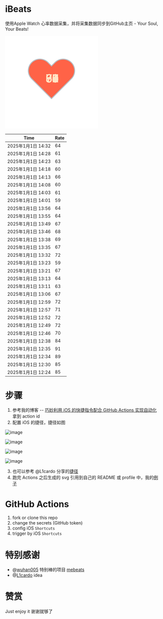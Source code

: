 # iBeats
使用Apple Watch 心率数据采集，并将采集数据同步到GitHub主页 - Your Soul, Your Beats!

![](./files/heart.svg)

<!--START_SECTION:my_heart_rate-->
| Time | Rate | 
 | ---- | ---- | 
| 2025年1月1日 14:32 | 64 |
| 2025年1月1日 14:28 | 61 |
| 2025年1月1日 14:23 | 63 |
| 2025年1月1日 14:18 | 60 |
| 2025年1月1日 14:13 | 66 |
| 2025年1月1日 14:08 | 60 |
| 2025年1月1日 14:03 | 61 |
| 2025年1月1日 14:01 | 59 |
| 2025年1月1日 13:56 | 64 |
| 2025年1月1日 13:55 | 64 |
| 2025年1月1日 13:49 | 67 |
| 2025年1月1日 13:46 | 68 |
| 2025年1月1日 13:38 | 69 |
| 2025年1月1日 13:35 | 67 |
| 2025年1月1日 13:32 | 72 |
| 2025年1月1日 13:23 | 59 |
| 2025年1月1日 13:21 | 67 |
| 2025年1月1日 13:13 | 64 |
| 2025年1月1日 13:11 | 63 |
| 2025年1月1日 13:06 | 67 |
| 2025年1月1日 12:59 | 72 |
| 2025年1月1日 12:57 | 71 |
| 2025年1月1日 12:52 | 72 |
| 2025年1月1日 12:49 | 72 |
| 2025年1月1日 12:46 | 70 |
| 2025年1月1日 12:38 | 84 |
| 2025年1月1日 12:35 | 91 |
| 2025年1月1日 12:34 | 89 |
| 2025年1月1日 12:30 | 85 |
| 2025年1月1日 12:24 | 85 |

<!--END_SECTION:my_heart_rate-->

# 步骤
1. 参考我的博客 -- [巧妙利用 iOS 的快捷指令配合 GitHub Actions 实现自动化](https://github.com/yihong0618/gitblog/issues/198) 拿到 action id
2. 配置 iOS 的捷径，捷径如图

![image](https://user-images.githubusercontent.com/15976103/122154218-0db0b480-ce97-11eb-93bb-5aec07c558dc.png)

![image](https://user-images.githubusercontent.com/15976103/122154236-186b4980-ce97-11eb-8e4b-70551a0391ae.png)

![image](https://user-images.githubusercontent.com/15976103/122154268-2d47dd00-ce97-11eb-902e-3acf292265a9.png)

![image](https://user-images.githubusercontent.com/15976103/122174055-fa144680-ceb4-11eb-9be2-3eb83cd516f7.png)

3. 也可以参考 @L1cardo 分享的[捷径](https://www.icloud.com/shortcuts/6ab6047b459c41ad822ad6b94b1c03d4)
4. 跑完 Actions 之后生成的 svg 引用到自己的 README 或 profile 中，我的[例子](https://github.com/yihong0618) 

# GitHub Actions

1. fork or clone this repo
2. change the secrets (GitHub token)
3. config iOS `Shortcuts` 
4. trigger by iOS `Shortcuts`

# 特别感谢
- @[wuhan005](https://github.com/wuhan005) 特别棒的项目 [mebeats](https://github.com/wuhan005/mebeats)
- @[L1cardo](https://github.com/L1cardo) idea

# 赞赏
Just enjoy it
谢谢就够了
